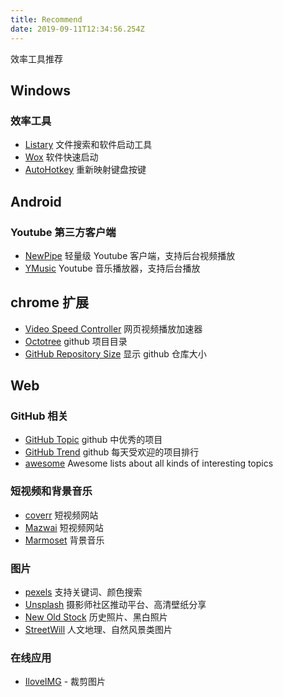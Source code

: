 ```yaml
---
title: Recommend
date: 2019-09-11T12:34:56.254Z
---
```

效率工具推荐

## Windows

### 效率工具
- [Listary][listary] 文件搜索和软件启动工具 
- [Wox][wox] 软件快速启动 
- [AutoHotkey][AutoHotkey] 重新映射键盘按键

## Android 

 ### Youtube 第三方客户端
 - [NewPipe][newpipe] 轻量级 Youtube 客户端，支持后台视频播放
 - [YMusic][ymusic] Youtube 音乐播放器，支持后台播放

## chrome 扩展
- [Video Speed Controller][Video Speed] 网页视频播放加速器
- [Octotree][Octotree] github 项目目录
- [GitHub Repository Size][gitsize] 显示 github 仓库大小

## Web
### GitHub 相关

- [GitHub Topic][GitHub Topic] github 中优秀的项目
- [GitHub Trend][GitHub Trend] github 每天受欢迎的项目排行
- [awesome][awesome] Awesome lists about all kinds of interesting topics

### 短视频和背景音乐
- [coverr][coverr] 短视频网站
- [Mazwai][Mazwai]  短视频网站
- [Marmoset][Marmoset] 背景音乐

### 图片
- [pexels][pexels]  支持关键词、颜色搜索
- [Unsplash][Unsplash]  摄影师社区推动平台、高清壁纸分享
- [New Old Stock][New Old Stock]  历史照片、黑白照片
- [StreetWill][StreetWill]  人文地理、自然风景类图片

### 在线应用
- [IloveIMG][iloveimg] - 裁剪图片

[listary]: https://www.listary.com/
[wox]: http://www.wox.one/
[AutoHotkey]:https://www.autohotkey.com/
[ymusic]:https://ymusic.io/ 
[newpipe]:https://f-droid.org/en/packages/org.schabi.newpipe/
[gitsize]:https://chrome.google.com/webstore/detail/github-repository-size/apnjnioapinblneaedefcnopcjepgkci?hl=zh-CN
[Octotree]:https://chrome.google.com/webstore/detail/octotree/bkhaagjahfmjljalopjnoealnfndnagc/related?hl=zh-CN
[Video Speed]:https://github.com/igrigorik/videospeed
[GitHub Trend]:https://github.com/trending
[GitHub Topic]:https://github.com/topics
[Mazwai]:http://mazwai.com/#/
[Marmoset]:https://www.marmosetmusic.com/
[StreetWill]:http://streetwill.co/
[New Old Stock]:https://nos.twnsnd.co/
[Unsplash]:https://unsplash.com/
[pexels]:https://www.pexels.com/
[NTWind Software]:https://www.ntwind.com/
[coverr]: https://coverr.co/
[awesome]: https://github.com/sindresorhus/awesome
[iloveimg]: https://www.iloveimg.com/zh-cn
